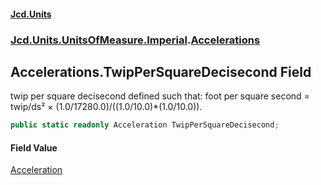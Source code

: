 #### [Jcd.Units](index.md 'index')
### [Jcd.Units.UnitsOfMeasure.Imperial](Jcd.Units.UnitsOfMeasure.Imperial.md 'Jcd.Units.UnitsOfMeasure.Imperial').[Accelerations](Accelerations.md 'Jcd.Units.UnitsOfMeasure.Imperial.Accelerations')

## Accelerations.TwipPerSquareDecisecond Field

twip per square decisecond defined such that: foot per square second = twip/ds² × (1.0/17280.0)/((1.0/10.0)*(1.0/10.0)).

```csharp
public static readonly Acceleration TwipPerSquareDecisecond;
```

#### Field Value
[Acceleration](Acceleration.md 'Jcd.Units.UnitTypes.Acceleration')